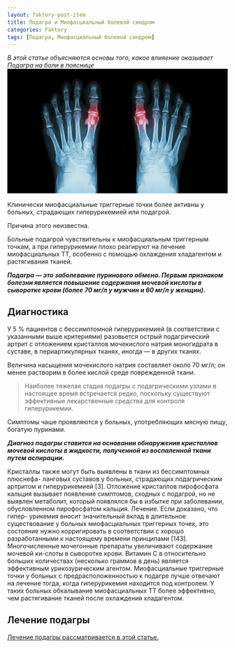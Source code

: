 ```yaml
---
layout: faktory-post-item
title: Подагра и Миофасциальный болевой синдром
categories: Faktory
tags: [Подагра, Миофасциальный болевой синдром]
---
```


*В этой статье объясняются основы того, какое влияение оказывает Подагра на боли в пояснице*
![Подагра](/images/factory/other/podagra.jpg)

Клинически миофасциальные триггерные точки более активны у больных, страдающих гиперурикемией или подагрой. 

Причина этого неизвестна. 

Больные подагрой чувствительны к миофасциальным триггерным точкам, а при гиперурикемии плохо реагируют на лечение миофасциальных ТТ, особенно с помощью охлаждения хладагентом и растягивания тканей. 

***Подагра — это заболевание пуринового обмена. Первым признаком болезни является повышение содержания мочевой кислоты в сыворотке крови (более 70 мг/л у мужчин и 60 мг/л у женщин).***

## Диагностика 

У 5 % пациентов с бессимптомной гиперурикемией (в соответствии с указанными выше критериями) разовьется острый подагрический артрит с отложением кристаллов мочекислого натрия моногидрата в суставе, в периартикулярных тканях, иногда — в других тканях.

Величина насыщения мочекислого натрия составляет около 70 мг/л; он менее растворим в более кислой среде поврежденной ткани. 

> Наиболее тяжелая стадия подагры с подагрическими узлами в настоящее время встречается редко, поскольку существуют эффективные лекарственные средства для контроля гиперурикемии. 

Симптомы чаше проявляются у больных, употребляющих мясную пищу, богатую пуринами.

***Диагноз подагры ставится на основании обнаружения кристаллов мочевой кислоты в жидкости, полученной из воспаленной ткани путем аспирации.***

Кристаллы также могут быть выявлены в ткани из бессимптомных плюснефа- ланговых суставов у больных, страдающих подагрическим артритом и гиперурикемией [3].
Отложение кристаллов пирофосфата кальция вызывает появление симптомов, сходных с подагрой, но не выявлен метаболит, который появлялся бы в избытке при заболевании, обусловленном пирофосфатом кальция.
Лечение. Если доказано, что гипер- урикемия вносит значительный вклад в длительное существование у больных миофасциальных триггерных точек, это состояние нужно корригировать в соответствии с хорошо разработанными к настоящему времени принципами [143]. Многочисленные мочегонные препараты увеличивают содержание мочевой ки-слоты в сыворотке крови. Витамин С в относительно больших количествах (несколько граммов в день) является эффективным урикозурическим агентом.
Миофасциальные триггерные точки у больных с предрасположенностью к подагре лучше отвечают на лечение тогда, когда гиперурикемия находится под контролем. У таких больных обкалывание миофасциальных ТТ более эффективно, чем растягивание тканей после охлаждения хладагентом.




## Лечение подагры

<a href="https://prichiny.github.io/lechenie/podagra-med">Лечение подагры рассматривается в этой статье.</a>

